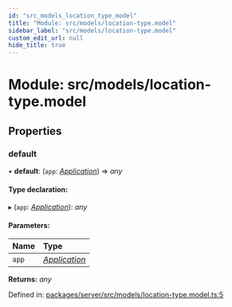 ```yaml
---
id: "src_models_location_type_model"
title: "Module: src/models/location-type.model"
sidebar_label: "src/models/location-type.model"
custom_edit_url: null
hide_title: true
---
```


# Module: src/models/location-type.model

## Properties

### default

• **default**: (`app`: [*Application*](src_declarations.md#application)) => *any*

#### Type declaration:

▸ (`app`: [*Application*](src_declarations.md#application)): *any*

#### Parameters:

Name | Type |
:------ | :------ |
`app` | [*Application*](src_declarations.md#application) |

**Returns:** *any*

Defined in: [packages/server/src/models/location-type.model.ts:5](https://github.com/xr3ngine/xr3ngine/blob/66a84a950/packages/server/src/models/location-type.model.ts#L5)
